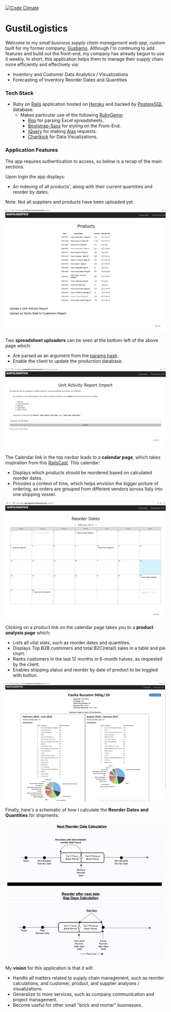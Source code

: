 [![Code Climate](https://codeclimate.com/github/EDalSanto/GustiLogistics/badges/gpa.svg)](https://codeclimate.com/github/EDalSanto/GustiLogistics)

# GustiLogistics

Welcome to my *small business supply chain management web app*, custom built for my former company, [Gustiamo](https://www.gustiamo.com/). Although I'm continuing to add features and build out the front-end, my company has already begun to use it weekly. In short, this application helps them to manage their supply chain more efficiently and effectively via:
* Inventory and Customer Data Analytics / Visualizations
* Forecasting of Inventory Reorder Dates and Quantities

### Tech Stack

* Ruby on [Rails](http://rubyonrails.org/) application hosted on [Heroku](https://www.heroku.com/) and backed by [PostgreSQL](https://www.postgresql.org/) database.
  * Makes particular use of the following [RubyGems](https://rubygems.org/):
    * [Roo](https://github.com/roo-rb/roo) for parsing Excel spreadsheets.
    * [Bootstrap-Sass](https://github.com/twbs/bootstrap-sass/) for styling on the Front-End.
    * [jQuery](https://rubygems.org/gems/jquery-rails) for making [Ajax](https://en.wikipedia.org/wiki/Ajax_(programming)) requests.
    * [Chartkick](https://github.com/ankane/chartkick) for Data Visualizations.

### Application Features

The app requires authentication to access, so below is a recap of the main sections. 

Upon login the app displays:
* An indexing of all products', along with their current quantities and reorder by dates. 

Note: Not all suppliers and products have been uploaded yet.

![alt text](/sample_images/ProductsIndexPage.png "Products List")

Two **spreadsheet uploaders** can be seen at the bottom-left of the above page which:
* Are parsed as an argument from the [params hash](https://gorails.com/episodes/the-params-hash). 
* Enable the client to update the production database. 

![alt text](/sample_images/FileUploader.png "File Uploader")

The Calendar link in the top navbar leads to a **calendar page**, which takes inspiration from this [RailsCast](http://railscasts.com/episodes/213-calendars). This calendar:
* Displays which products should be reordered based on calculated reorder dates. 
* Provides a context of time, which helps envision the bigger picture of ordering, as orders are grouped from different vendors across Italy into one shipping vessel. 

![alt text](/sample_images/CalendarPage.png "Calendar Prototype")

Clicking on a product link on the calendar page takes you to a **product analysis page** which:
* Lists all vital stats, such as reorder dates and quantities.
* Displays Top B2B customers and total B2C(retail) sales in a table and pie chart. 
* Ranks customers in the last 12 months in 6-month halves, as requested by the client.
* Enables shipping status and reorder by date of product to be toggled with button. 

![alt text](/sample_images/ProductAnalysisPage.png "Product Analysis")

Finally, here's a schematic of how I calculate the **Reorder Dates and Quantities** for shipments:

![alt text](/sample_images/ReorderGustiLogistics.png "Reorder Model")

My **vision** for this application is that it will:
* Handle all matters related to supply chain management, such as reorder calculations, and customer, product, and supplier analyses / visualizations. 
* Generalize to more services, such as company communication and project management. 
* Become useful for other small "brick and mortar" businesses.
